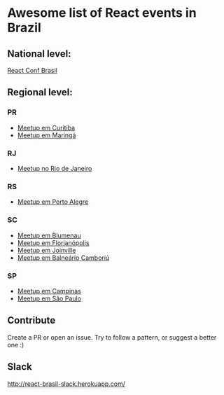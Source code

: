 # Awesome list of React events in Brazil

## National level:
[React Conf Brasil](http://reactconfbr.com.br/)

## Regional level:

### PR
- [Meetup em Curitiba](https://www.meetup.com/pt-BR/ReactJS-CWB/)
- [Meetup em Maringá](https://www.meetup.com/pt-BR/React-Maringa/)

### RJ
- [Meetup no Rio de Janeiro](https://www.meetup.com/pt-BR/React-Rio-de-Janeiro/)

### RS
- [Meetup em Porto Alegre](https://www.meetup.com/React-Porto-Alegre/)

### SC

- [Meetup em Blumenau](https://www.meetup.com/React-Blumenau/)
- [Meetup em Florianópolis](http://www.meetup.com/ReactJS-Floripa/)
- [Meetup em Joinville](https://www.meetup.com/pt-BR/React-Joinville/)
- [Meetup em Balneário Camboriú](https://www.meetup.com/qualyteam/events/249141787/?eventId=249141787)

### SP
- [Meetup em Campinas](https://www.meetup.com/React-Campinas/)
- [Meetup em São Paulo](https://www.meetup.com/ReactJS-SP/)


## Contribute
Create a PR or open an issue.
Try to follow a pattern, or suggest a better one :)

## Slack
http://react-brasil-slack.herokuapp.com/
